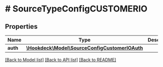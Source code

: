 # # SourceTypeConfigCUSTOMERIO

## Properties

Name | Type | Description | Notes
------------ | ------------- | ------------- | -------------
**auth** | [**\Hookdeck\Model\SourceConfigCustomerIOAuth**](SourceConfigCustomerIOAuth.md) |  | [optional]

[[Back to Model list]](../../README.md#models) [[Back to API list]](../../README.md#endpoints) [[Back to README]](../../README.md)
